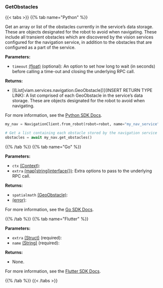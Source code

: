 ### GetObstacles

{{< tabs >}}
{{% tab name="Python" %}}

Get an array or list of the obstacles currently in the service’s data storage. These are objects designated for the robot to avoid when navigating. These include all transient obstacles which are discovered by the vision services configured for the navigation service, in addition to the obstacles that are configured as a part of the service.

**Parameters:**

- `timeout` [(float)](<INSERT PARAM TYPE LINK>) (optional): An option to set how long to wait (in seconds) before calling a time-out and closing the underlying RPC call.

**Returns:**

- [(List[viam.services.navigation.GeoObstacle])](INSERT RETURN TYPE LINK): A list comprised of each GeoObstacle in the service’s data storage. These are objects designated for the robot to avoid when navigating.

For more information, see the [Python SDK Docs](https://python.viam.dev/autoapi/viam/services/navigation/client/index.html#viam.services.navigation.client.NavigationClient.get_obstacles).

``` python {class="line-numbers linkable-line-numbers"}
my_nav = NavigationClient.from_robot(robot=robot, name="my_nav_service")

# Get a list containing each obstacle stored by the navigation service
obstacles = await my_nav.get_obstacles()
```

{{% /tab %}}
{{% tab name="Go" %}}

**Parameters:**

- `ctx` [(Context)](https://pkg.go.dev/context#Context):
- `extra` [(map[string]interface\{\})](https://go.dev/blog/maps): Extra options to pass to the underlying RPC call.

**Returns:**

- `spatialmath` [(GeoObstacle)](https://pkg.go.dev/go.viam.com/rdk@v0.26.0/spatialmath#GeoObstacle):
- [(error)](https://pkg.go.dev/builtin#error):

For more information, see the [Go SDK Docs](https://pkg.go.dev/go.viam.com/rdk/services/navigation#Service).

{{% /tab %}}
{{% tab name="Flutter" %}}

**Parameters:**

- `extra` [(Struct)](<INSERT PARAM TYPE LINK>) (required):
- `name` [(String)](https://api.flutter.dev/flutter/dart-core/String-class.html) (required):

**Returns:**

- None.

For more information, see the [Flutter SDK Docs](https://flutter.viam.dev/viam_protos.service.navigation/NavigationServiceClient/getObstacles.html).

{{% /tab %}}
{{< /tabs >}}
